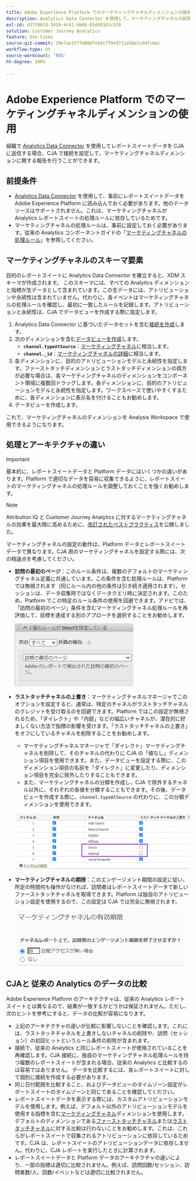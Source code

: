 ```yaml
---
title: Adobe Experience Platform でのマーケティングチャネルディメンションの使用
description: Analytics Data Connector を使用して、マーケティングチャネルの処理ルールを Adobe Experience Platform に取り込みます。
exl-id: d1739b7d-3410-4c61-bb08-03dd4161c529
solution: Customer Journey Analytics
feature: Use Cases
source-git-commit: 39e7ae1f77e00dfe58c7f9e9711d18a1cd4fc0ac
workflow-type: ht
source-wordcount: '955'
ht-degree: 100%

---
```


# Adobe Experience Platform でのマーケティングチャネルディメンションの使用

組織で [Analytics Data Connector](https://experienceleague.adobe.com/docs/experience-platform/sources/connectors/adobe-applications/analytics.html?lang=ja) を使用してレポートスイートデータを CJA に送信する場合、CJA で接続を設定して、マーケティングチャネルディメンションに関する報告を行うことができます。

## 前提条件

* [Analytics Data Connector](https://experienceleague.adobe.com/docs/experience-platform/sources/connectors/adobe-applications/analytics.html?lang=ja) を使用して、事前にレポートスイートデータを Adobe Experience Platform に読み込んでおく必要があります。他のデータソースはサポートされません。これは、マーケティングチャネルが Analytics レポートスイートの処理ルールに依存しているためです。
* マーケティングチャネルの処理ルールは、事前に設定しておく必要があります。従来の Analytics コンポーネントガイドの「[マーケティングチャネルの処理ルール](https://experienceleague.adobe.com/docs/analytics/components/marketing-channels/c-rules.html?lang=ja)」を参照してください。

## マーケティングチャネルのスキーマ要素

目的のレポートスイートに Analytics Data Connector を確立すると、XDM スキーマが作成されます。 このスキーマには、すべての Analytics ディメンションと指標が生データとして含まれています。この生データには、アトリビューションや永続性は含まれていません。代わりに、各イベントはマーケティングチャネルの処理ルールを確認し、最初に一致したルールを記録します。アトリビューションと永続性は、CJA でデータビューを作成する際に指定します。

1. Analytics Data Connector に基づいたデータセットを含む[接続を作成](/help/connections/create-connection.md)します。
2. 次のディメンションを含む[データビューを作成](/help/data-views/create-dataview.md)します。
   * **`channel.typeAtSource`**：[マーケティングチャネル](https://experienceleague.adobe.com/docs/analytics/components/dimensions/marketing-channel.html?lang=ja)に相当します。
   * **`channel._id`**：[マーケティングチャネルの詳細](https://experienceleague.adobe.com/docs/analytics/components/dimensions/marketing-detail.html?lang=ja)に相当します。
3. 各ディメンションに、目的のアトリビューションモデルと永続性を指定します。ファーストタッチディメンションとラストタッチディメンションの両方が必要な場合は、各マーケティングチャネルのディメンションをコンポーネント領域に複数回ドラッグします。各ディメンションに、目的のアトリビューションモデルと永続性を指定します。ワークスペースで使いやすくするために、各ディメンションに表示名を付けることもお勧めします。
4. データビューを作成します。

これで、マーケティングチャネルのディメンションを Analysis Workspace で使用できるようになります。

## 処理とアーキテクチャの違い

>[!IMPORTANT]
>
>基本的に、レポートスイートデータと Platform データにはいくつかの違いがあります。Platform で適切なデータを容易に収集できるように、レポートスイートのマーケティングチャネルの処理ルールを調整しておくことを強くお勧めします。

>[!NOTE]
>
>Attribution IQ と Customer Journey Analytics に対するマーケティングチャネルの効果を最大限に高めるために、[改訂されたベストプラクティス](https://experienceleague.adobe.com/docs/analytics/components/marketing-channels/mchannel-best-practices.html?lang=ja)を公開しました。

マーケティングチャネルの設定の動作は、Platform データとレポートスイートデータで異なります。CJA 用のマーケティングチャネルを設定する際には、次の相違点を考慮してください。

* **訪問の最初のページ**：このルール条件は、複数のデフォルトのマーケティングチャネル定義に共通しています。この条件を含む処理ルールは、Platform では無視されます（同じルール内の他の条件は引き続き適用されます）。セッションは、データ収集時ではなくデータクエリ時に決定されます。このため、Platform でこの特定のルール条件の使用を回避できます。アドビでは、「訪問の最初のページ」条件を含むマーケティングチャネル処理ルールを再評価して、目標を達成する別のアプローチを選択することをお勧めします。

   ![訪問の最初のページ](assets/first-page-of-visit.png)

* **ラストタッチチャネルの上書き**：マーケティングチャネルマネージャでこのオプションを設定すると、通常は、特定のチャネルがラストタッチチャネルのクレジットを受け取るのを回避できます。Platform ではこの設定が無視されるため、「ダイレクト」や「内部」などの幅広いチャネルが、潜在的に好ましくない方法で指標の影響を受けます。「ラストタッチチャネルの上書き」をオフにしているチャネルを削除することをお勧めします。
   * マーケティングチャネルマネージャで「ダイレクト」マーケティングチャネルを削除して、そのチャネルの代わりに CJA の「値なし」ディメンション項目を使用できます。また、データビューを設定する際に、このディメンション項目の名前を「ダイレクト」に変更したり、ディメンション項目を完全に除外したりすることもできます。
   * また、マーケティングチャネルの分類を作成し、CJA で除外するチャネル以外に、それぞれの各値を分類することもできます。その後、データビューを作成する際に、`channel.typeAtSource` の代わりに、この分類ディメンションを使用できます。

   ![ラストタッチチャネルの上書き](assets/override-last-touch-channel.png)

* **マーケティングチャネルの期限**：このエンゲージメント期間の設定に従い、所定の時間何も操作がなければ、訪問者はレポートスイートデータで新しいファーストタッチチャネルを取得できます。Platform は独自のアトリビューション設定を使用するので、この設定は CJA では完全に無視されます。

   ![マーケティングチャネルの有効期限](assets/marketing-channel-expiration.png)

## CJAと 従来の Analytics のデータの比較

Adobe Experience Platform のアーキテクチャは、従来の Analytics レポートスイートとは異なるので、結果が一致するかどうかは保証されません。ただし、次のヒントを参考にすると、データの比較が容易になります。

* 上記のアーキテクチャの違いが比較に影響しないことを確認します。これには、ラストタッチチャネルを上書きしないチャネルの削除や、訪問（セッション）の初回ヒットというルール条件の削除が含まれます。
* 接続で、従来の Analytics と同じレポートスイートが使用されていることを再確認します。CJA 接続に、独自のマーケティングチャネル処理ルールを持つ複数のレポートスイートが含まれる場合、従来の Analytics と比較するのは容易ではありません。 データを比較するには、各レポートスイートに対して個別に接続を作成する必要があります。
* 同じ日付範囲を比較すること、およびデータビューのタイムゾーン設定がレポートスイートのタイムゾーンと同じであることを確認してください。
* レポートスイートデータを表示する際には、カスタムアトリビューションモデルを使用します。例えば、デフォルト以外のアトリビューションモデルを使用する指標を含む[マーケティングチャネル](https://experienceleague.adobe.com/docs/analytics/components/dimensions/marketing-channel.html?lang=ja)ディメンションを使用します。デフォルトのディメンションである[ファーストタッチチャネル](https://experienceleague.adobe.com/docs/analytics/components/dimensions/first-touch-channel.html?lang=ja)または[ラストタッチチャネル](https://experienceleague.adobe.com/docs/analytics/components/dimensions/last-touch-channel.html?lang=ja)に対する比較は行わないことをお勧めします。これは、これらがレポートスイートで収集されるアトリビューションに依存しているためです。CJA は、レポートスイートのアトリビューションデータに依存しません。代わりに、CJA レポートを実行したときに計算されます。
* レポートスイートデータと Platform データのアーキテクチャの違いにより、一部の指標は適切に比較されません。例えば、訪問回数/セッション、訪問者数/人、回数/イベントなどは適切に比較されません。
